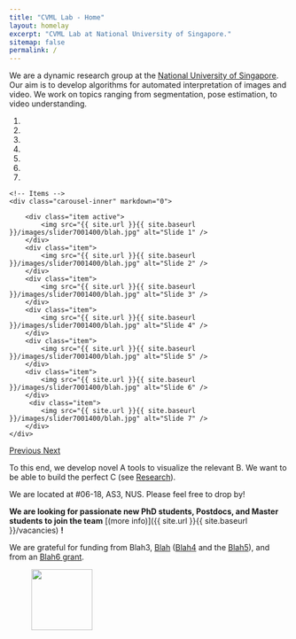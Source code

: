 ```yaml
---
title: "CVML Lab - Home"
layout: homelay
excerpt: "CVML Lab at National University of Singapore."
sitemap: false
permalink: /
---
```


We are a dynamic research group at the [National University of Singapore](https://www.comp.nus.edu.sg/). Our aim is to develop algorithms for automated interpretation of images and video. We work on topics ranging from segmentation, pose estimation, to video understanding.


<div markdown="0" id="carousel" class="carousel slide" data-ride="carousel" data-interval="5000" data-pause="hover" >
    <!-- Menu -->
    <ol class="carousel-indicators">
        <li data-target="#carousel" data-slide-to="0" class="active"></li>
        <li data-target="#carousel" data-slide-to="1"></li>
        <li data-target="#carousel" data-slide-to="2"></li>
        <li data-target="#carousel" data-slide-to="3"></li>
        <li data-target="#carousel" data-slide-to="4"></li>
        <li data-target="#carousel" data-slide-to="5"></li>
        <li data-target="#carousel" data-slide-to="6"></li>
    </ol>

    <!-- Items -->
    <div class="carousel-inner" markdown="0">

        <div class="item active">
            <img src="{{ site.url }}{{ site.baseurl }}/images/slider7001400/blah.jpg" alt="Slide 1" />
        </div>
        <div class="item">
            <img src="{{ site.url }}{{ site.baseurl }}/images/slider7001400/blah.jpg" alt="Slide 2" />
        </div>
        <div class="item">
            <img src="{{ site.url }}{{ site.baseurl }}/images/slider7001400/blah.jpg" alt="Slide 3" />
        </div>
        <div class="item">
            <img src="{{ site.url }}{{ site.baseurl }}/images/slider7001400/blah.jpg" alt="Slide 4" />
        </div>
        <div class="item">
            <img src="{{ site.url }}{{ site.baseurl }}/images/slider7001400/blah.jpg" alt="Slide 5" />
        </div>
        <div class="item">
            <img src="{{ site.url }}{{ site.baseurl }}/images/slider7001400/blah.jpg" alt="Slide 6" />
        </div>       
         <div class="item">
            <img src="{{ site.url }}{{ site.baseurl }}/images/slider7001400/blah.jpg" alt="Slide 7" />
        </div>
    </div>
  <a class="left carousel-control" href="#carousel" role="button" data-slide="prev">
    <span class="glyphicon glyphicon-chevron-left" aria-hidden="true"></span>
    <span class="sr-only">Previous</span>
  </a>
  <a class="right carousel-control" href="#carousel" role="button" data-slide="next">
    <span class="glyphicon glyphicon-chevron-right" aria-hidden="true"></span>
    <span class="sr-only">Next</span>
  </a>
</div>




To this end, we develop novel A tools to visualize the relevant B. We want to be able to build the perfect C (see [Research](research)).

We are located at #06-18, AS3, NUS. Please feel free to drop by!

<!-- National University of Singapore, Lorem ipsum dolor sit amet, consectetur adipiscing elit. Maecenas sodales vitae dolor sed pretium. In nec malesuada risus. Aliquam vitae magna eu risus vulputate blandit sed et augue. Lorem ipsum dolor sit amet, consectetur adipiscing elit. We exchange ideas and work with our neighbors from [Blah1](https://www.comp.nus.edu.sg/), as well as with the colleagues from our [Z](https://www.comp.nus.edu.sg/). -->

 **We are  looking for passionate new PhD students, Postdocs, and Master students to join the team** [(more info)]({{ site.url }}{{ site.baseurl }}/vacancies) **!**


We are grateful for funding from Blah3, [Blah](https://www.comp.nus.edu.sg/) ([Blah4](https://www.comp.nus.edu.sg/) and the [Blah5](https://www.comp.nus.edu.sg/)), and from an [Blah6 grant](https://www.comp.nus.edu.sg/).

<figure class="fourth">
  <img src="{{ site.url }}{{ site.baseurl }}/images/logopic/logo_nus.png" style="width: 110px">
  <!-- <img src="{{ site.url }}{{ site.baseurl }}/images/logopic/logo_nus.png" style="width: 110px"> -->
  <!-- <img src="{{ site.url }}{{ site.baseurl }}/images/logopic/logo_nus.png" style="width: 110px"> -->
  <!-- <img src="{{ site.url }}{{ site.baseurl }}/images/logopic/logo_nus.png" style="width: 110px"> -->
</figure>
